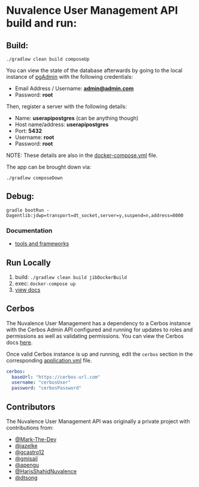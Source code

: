 # Nuvalence User Management API build and run:

## Build:
```./gradlew clean build composeUp```

You can view the state of the database afterwards by going to the local instance of [pgAdmin](http://localhost:5050) with the following credentials:

- Email Address / Username: **admin@admin.com**
- Password: **root**

Then, register a server with the following details:

- Name: **userapipostgres** (can be anything though)
- Host name/address: **userapipostgres**
- Port: **5432**
- Username: **root**
- Password: **root**

NOTE: These details are also in the [docker-compose.yml](./docker-compose.yml) file.

The app can be brought down via:

```./gradlew composeDown```

## Debug:
```gradle bootRun -Dagentlib:jdwp=transport=dt_socket,server=y,suspend=n,address=8000```

### Documentation
 - [tools and frameworks](./docs/tools.md)

## Run Locally
1. build: `./gradlew clean build jibDockerBuild`
2. exec: `docker-compose up`
3. [view docs](http://localhost:8080/swagger-ui.html)

## Cerbos
The Nuvalence User Management has a dependency to a Cerbos instance with the Cerbos Admin API configured and running for updates to roles and permissions as well as validating permissions. You can view the Cerbos docs [here](https://docs.cerbos.dev/cerbos/latest/index.html).

Once valid Cerbos instance is up and running, edit the `cerbos` section in the corresponding [application.yml](service/src/main/resources/application.yml) file.
```yaml
cerbos:
  baseUrl: "https://cerbos-url.com"
  username: "cerbosUser"
  password: "cerbosPassword"
```

## Contributors
The Nuvalence User Management API was originally a private project with contributions from:
- [@Mark-The-Dev](https://github.com/Mark-The-Dev)
- [@jazelke](https://github.com/jazelke)
- [@gcastro12](https://github.com/gcastro12)
- [@gmisail](https://github.com/gmisail)
- [@apengu](https://github.com/apengu)
- [@HarisShahidNuvalence](https://github.com/HarisShahidNuvalence)
- [@dtsong](https://github.com/dtsong)